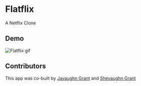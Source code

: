 # Flatflix

A Netflix Clone

## Demo
![Flatflix gif](flatflix-gif.gif)  

## Contributors
This app was co-built by [Javaughn Grant](https://github.com/Jaquan1314) and [Shevaughn Grant](https://github.com/techtwins)
